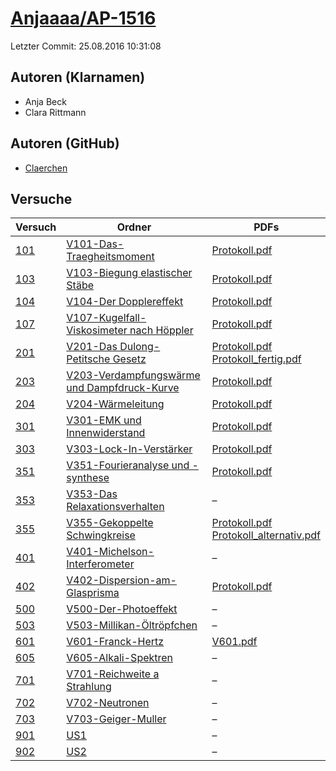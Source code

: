 # [Anjaaaa/AP-1516](https://github.com/anjabeck/AP-1516)

Letzter Commit: 25.08.2016 10:31:08

## Autoren (Klarnamen)
- Anja Beck
- Clara Rittmann

## Autoren (GitHub)
- [Claerchen](https://github.com/Claerchen)

## Versuche

|        Versuch         |                                                                      Ordner                                                                       |                                                                                                                                                                      PDFs                                                                                                                                                                       |
|------------------------|---------------------------------------------------------------------------------------------------------------------------------------------------|-------------------------------------------------------------------------------------------------------------------------------------------------------------------------------------------------------------------------------------------------------------------------------------------------------------------------------------------------|
|[101](../../versuch/101)|[V101-Das-Traegheitsmoment](https://github.com/anjabeck/AP-1516/tree/master/V101-Das-Traegheitsmoment)                                             |[Protokoll.pdf](https://docs.google.com/viewer?url=https://raw.githubusercontent.com/Anjaaaa/AP-1516/master/V101-Das-Traegheitsmoment/Protokoll.pdf)                                                                                                                                                                                             |
|[103](../../versuch/103)|[V103-Biegung elastischer Stäbe](https://github.com/anjabeck/AP-1516/tree/master/V103-Biegung%20elastischer%20St%C3%A4be)                          |[Protokoll.pdf](https://docs.google.com/viewer?url=https://raw.githubusercontent.com/Anjaaaa/AP-1516/master/V103-Biegung%20elastischer%20St%C3%A4be/Protokoll.pdf)                                                                                                                                                                               |
|[104](../../versuch/104)|[V104-Der Dopplereffekt](https://github.com/anjabeck/AP-1516/tree/master/V104-Der%20Dopplereffekt)                                                 |[Protokoll.pdf](https://docs.google.com/viewer?url=https://raw.githubusercontent.com/Anjaaaa/AP-1516/master/V104-Der%20Dopplereffekt/Protokoll.pdf)                                                                                                                                                                                              |
|[107](../../versuch/107)|[V107-Kugelfall-Viskosimeter nach Höppler](https://github.com/anjabeck/AP-1516/tree/master/V107-Kugelfall-Viskosimeter%20nach%20H%C3%B6ppler)      |[Protokoll.pdf](https://docs.google.com/viewer?url=https://raw.githubusercontent.com/Anjaaaa/AP-1516/master/V107-Kugelfall-Viskosimeter%20nach%20H%C3%B6ppler/Protokoll.pdf)                                                                                                                                                                     |
|[201](../../versuch/201)|[V201-Das Dulong-Petitsche Gesetz](https://github.com/anjabeck/AP-1516/tree/master/V201-Das%20Dulong-Petitsche%20Gesetz)                           |[Protokoll.pdf](https://docs.google.com/viewer?url=https://raw.githubusercontent.com/Anjaaaa/AP-1516/master/V201-Das%20Dulong-Petitsche%20Gesetz/Protokoll.pdf)<br/>[Protokoll_fertig.pdf](https://docs.google.com/viewer?url=https://raw.githubusercontent.com/Anjaaaa/AP-1516/master/V201-Das%20Dulong-Petitsche%20Gesetz/Protokoll_fertig.pdf)|
|[203](../../versuch/203)|[V203-Verdampfungswärme und Dampfdruck-Kurve](https://github.com/anjabeck/AP-1516/tree/master/V203-Verdampfungsw%C3%A4rme%20und%20Dampfdruck-Kurve)|[Protokoll.pdf](https://docs.google.com/viewer?url=https://raw.githubusercontent.com/Anjaaaa/AP-1516/master/V203-Verdampfungsw%C3%A4rme%20und%20Dampfdruck-Kurve/Protokoll.pdf)                                                                                                                                                                  |
|[204](../../versuch/204)|[V204-Wärmeleitung](https://github.com/anjabeck/AP-1516/tree/master/V204-W%C3%A4rmeleitung)                                                        |[Protokoll.pdf](https://docs.google.com/viewer?url=https://raw.githubusercontent.com/Anjaaaa/AP-1516/master/V204-W%C3%A4rmeleitung/Protokoll.pdf)                                                                                                                                                                                                |
|[301](../../versuch/301)|[V301-EMK und Innenwiderstand](https://github.com/anjabeck/AP-1516/tree/master/V301-EMK%20und%20Innenwiderstand)                                   |[Protokoll.pdf](https://docs.google.com/viewer?url=https://raw.githubusercontent.com/Anjaaaa/AP-1516/master/V301-EMK%20und%20Innenwiderstand/Protokoll.pdf)                                                                                                                                                                                      |
|[303](../../versuch/303)|[V303-Lock-In-Verstärker](https://github.com/anjabeck/AP-1516/tree/master/V303-Lock-In-Verst%C3%A4rker)                                            |[Protokoll.pdf](https://docs.google.com/viewer?url=https://raw.githubusercontent.com/Anjaaaa/AP-1516/master/V303-Lock-In-Verst%C3%A4rker/Protokoll.pdf)                                                                                                                                                                                          |
|[351](../../versuch/351)|[V351-Fourieranalyse und -synthese](https://github.com/anjabeck/AP-1516/tree/master/V351-Fourieranalyse%20und%20-synthese)                         |[Protokoll.pdf](https://docs.google.com/viewer?url=https://raw.githubusercontent.com/Anjaaaa/AP-1516/master/V351-Fourieranalyse%20und%20-synthese/Protokoll.pdf)                                                                                                                                                                                 |
|[353](../../versuch/353)|[V353-Das Relaxationsverhalten](https://github.com/anjabeck/AP-1516/tree/master/V353-Das%20Relaxationsverhalten)                                   |–                                                                                                                                                                                                                                                                                                                                                |
|[355](../../versuch/355)|[V355-Gekoppelte Schwingkreise](https://github.com/anjabeck/AP-1516/tree/master/V355-Gekoppelte%20Schwingkreise)                                   |[Protokoll.pdf](https://docs.google.com/viewer?url=https://raw.githubusercontent.com/Anjaaaa/AP-1516/master/V355-Gekoppelte%20Schwingkreise/Protokoll.pdf)<br/>[Protokoll_alternativ.pdf](https://docs.google.com/viewer?url=https://raw.githubusercontent.com/Anjaaaa/AP-1516/master/V355-Gekoppelte%20Schwingkreise/Protokoll_alternativ.pdf)  |
|[401](../../versuch/401)|[V401-Michelson-Interferometer](https://github.com/anjabeck/AP-1516/tree/master/V401-Michelson-Interferometer)                                     |–                                                                                                                                                                                                                                                                                                                                                |
|[402](../../versuch/402)|[V402-Dispersion-am-Glasprisma](https://github.com/anjabeck/AP-1516/tree/master/V402-Dispersion-am-Glasprisma)                                     |[Protokoll.pdf](https://docs.google.com/viewer?url=https://raw.githubusercontent.com/Anjaaaa/AP-1516/master/V402-Dispersion-am-Glasprisma/Protokoll.pdf)                                                                                                                                                                                         |
|[500](../../versuch/500)|[V500-Der-Photoeffekt](https://github.com/anjabeck/AP-1516/tree/master/V500-Der-Photoeffekt)                                                       |–                                                                                                                                                                                                                                                                                                                                                |
|[503](../../versuch/503)|[V503-Millikan-Öltröpfchen](https://github.com/anjabeck/AP-1516/tree/master/V503-Millikan-%C3%96ltr%C3%B6pfchen)                                   |–                                                                                                                                                                                                                                                                                                                                                |
|[601](../../versuch/601)|[V601-Franck-Hertz](https://github.com/anjabeck/AP-1516/tree/master/V601-Franck-Hertz)                                                             |[V601.pdf](https://docs.google.com/viewer?url=https://raw.githubusercontent.com/Anjaaaa/AP-1516/master/V601-Franck-Hertz/V601.pdf)                                                                                                                                                                                                               |
|[605](../../versuch/605)|[V605-Alkali-Spektren](https://github.com/anjabeck/AP-1516/tree/master/V605-Alkali-Spektren)                                                       |–                                                                                                                                                                                                                                                                                                                                                |
|[701](../../versuch/701)|[V701-Reichweite a Strahlung](https://github.com/anjabeck/AP-1516/tree/master/V701-Reichweite%20a%20Strahlung)                                     |–                                                                                                                                                                                                                                                                                                                                                |
|[702](../../versuch/702)|[V702-Neutronen](https://github.com/anjabeck/AP-1516/tree/master/V702-Neutronen)                                                                   |–                                                                                                                                                                                                                                                                                                                                                |
|[703](../../versuch/703)|[V703-Geiger-Muller](https://github.com/anjabeck/AP-1516/tree/master/V703-Geiger-Muller)                                                           |–                                                                                                                                                                                                                                                                                                                                                |
|[901](../../versuch/901)|[US1](https://github.com/anjabeck/AP-1516/tree/master/US1)                                                                                         |–                                                                                                                                                                                                                                                                                                                                                |
|[902](../../versuch/902)|[US2](https://github.com/anjabeck/AP-1516/tree/master/US2)                                                                                         |–                                                                                                                                                                                                                                                                                                                                                |
